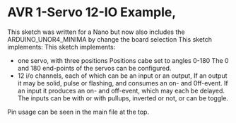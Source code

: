 # AVR 1-Servo 12-IO Example, 

This sketch was written for a Nano but now also includes the ARDUINO_UNOR4_MINIMA by change the board selection This sketch implements:
This sketch implements:
* one servo, with three positions
   Positions cabe set to angles 0-180
   The 0 and 180 end-points of the servos can be configured.
* 12 i/o channels, each of which can be an input or an output,
   If an output it may be solid, pulse or flashing, and consumes an on- and 0ff-event. 
   If an input it produces an on- and off-event, which may each be delayed.  The 
     inputs can be with or with pullups, inverted or not, or can be toggle. 


Pin usage can be seen in the main file at the top. 


